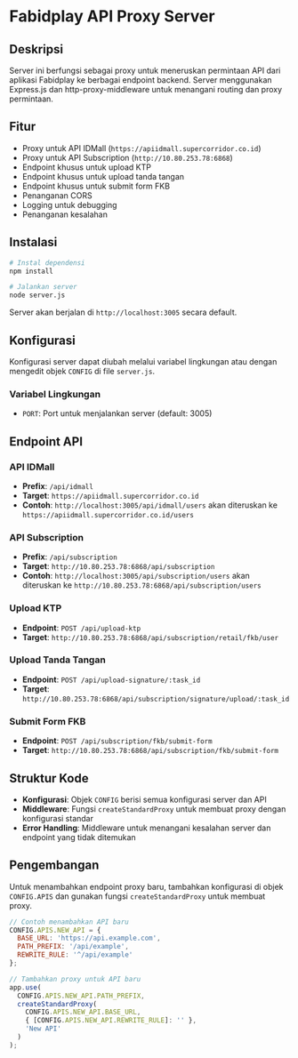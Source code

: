 # Fabidplay API Proxy Server

## Deskripsi
Server ini berfungsi sebagai proxy untuk meneruskan permintaan API dari aplikasi Fabidplay ke berbagai endpoint backend. Server menggunakan Express.js dan http-proxy-middleware untuk menangani routing dan proxy permintaan.

## Fitur
- Proxy untuk API IDMall (`https://apiidmall.supercorridor.co.id`)
- Proxy untuk API Subscription (`http://10.80.253.78:6868`)
- Endpoint khusus untuk upload KTP
- Endpoint khusus untuk upload tanda tangan
- Endpoint khusus untuk submit form FKB
- Penanganan CORS
- Logging untuk debugging
- Penanganan kesalahan

## Instalasi

```bash
# Instal dependensi
npm install

# Jalankan server
node server.js
```

Server akan berjalan di `http://localhost:3005` secara default.

## Konfigurasi
Konfigurasi server dapat diubah melalui variabel lingkungan atau dengan mengedit objek `CONFIG` di file `server.js`.

### Variabel Lingkungan
- `PORT`: Port untuk menjalankan server (default: 3005)

## Endpoint API

### API IDMall
- **Prefix**: `/api/idmall`
- **Target**: `https://apiidmall.supercorridor.co.id`
- **Contoh**: `http://localhost:3005/api/idmall/users` akan diteruskan ke `https://apiidmall.supercorridor.co.id/users`

### API Subscription
- **Prefix**: `/api/subscription`
- **Target**: `http://10.80.253.78:6868/api/subscription`
- **Contoh**: `http://localhost:3005/api/subscription/users` akan diteruskan ke `http://10.80.253.78:6868/api/subscription/users`

### Upload KTP
- **Endpoint**: `POST /api/upload-ktp`
- **Target**: `http://10.80.253.78:6868/api/subscription/retail/fkb/user`

### Upload Tanda Tangan
- **Endpoint**: `POST /api/upload-signature/:task_id`
- **Target**: `http://10.80.253.78:6868/api/subscription/signature/upload/:task_id`

### Submit Form FKB
- **Endpoint**: `POST /api/subscription/fkb/submit-form`
- **Target**: `http://10.80.253.78:6868/api/subscription/fkb/submit-form`

## Struktur Kode
- **Konfigurasi**: Objek `CONFIG` berisi semua konfigurasi server dan API
- **Middleware**: Fungsi `createStandardProxy` untuk membuat proxy dengan konfigurasi standar
- **Error Handling**: Middleware untuk menangani kesalahan server dan endpoint yang tidak ditemukan

## Pengembangan
Untuk menambahkan endpoint proxy baru, tambahkan konfigurasi di objek `CONFIG.APIS` dan gunakan fungsi `createStandardProxy` untuk membuat proxy.

```javascript
// Contoh menambahkan API baru
CONFIG.APIS.NEW_API = {
  BASE_URL: 'https://api.example.com',
  PATH_PREFIX: '/api/example',
  REWRITE_RULE: '^/api/example'
};

// Tambahkan proxy untuk API baru
app.use(
  CONFIG.APIS.NEW_API.PATH_PREFIX, 
  createStandardProxy(
    CONFIG.APIS.NEW_API.BASE_URL, 
    { [CONFIG.APIS.NEW_API.REWRITE_RULE]: '' },
    'New API'
  )
);
```